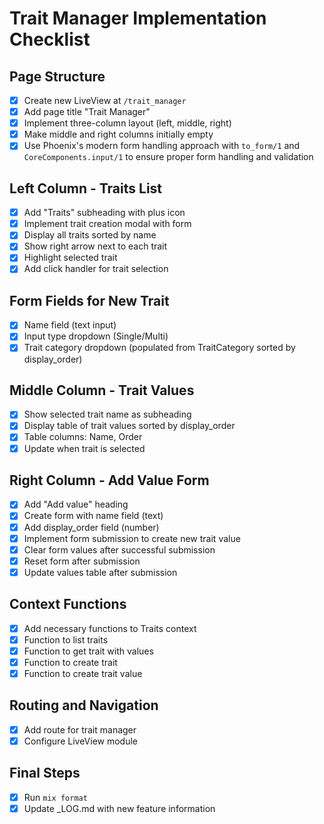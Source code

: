 # Trait Manager Implementation Checklist

## Page Structure
- [x] Create new LiveView at `/trait_manager`
- [x] Add page title "Trait Manager"
- [x] Implement three-column layout (left, middle, right)
- [x] Make middle and right columns initially empty
- [x] Use Phoenix's modern form handling approach with `to_form/1` and `CoreComponents.input/1` to ensure proper form handling and validation

## Left Column - Traits List
- [x] Add "Traits" subheading with plus icon
- [x] Implement trait creation modal with form
- [x] Display all traits sorted by name
- [x] Show right arrow next to each trait
- [x] Highlight selected trait
- [x] Add click handler for trait selection

## Form Fields for New Trait
- [x] Name field (text input)
- [x] Input type dropdown (Single/Multi)
- [x] Trait category dropdown (populated from TraitCategory sorted by display_order)

## Middle Column - Trait Values
- [x] Show selected trait name as subheading
- [x] Display table of trait values sorted by display_order
- [x] Table columns: Name, Order
- [x] Update when trait is selected

## Right Column - Add Value Form
- [x] Add "Add value" heading
- [x] Create form with name field (text)
- [x] Add display_order field (number)
- [x] Implement form submission to create new trait value
- [x] Clear form values after successful submission
- [x] Reset form after submission
- [x] Update values table after submission

## Context Functions
- [x] Add necessary functions to Traits context
- [x] Function to list traits
- [x] Function to get trait with values
- [x] Function to create trait
- [x] Function to create trait value

## Routing and Navigation
- [x] Add route for trait manager
- [x] Configure LiveView module

## Final Steps
- [x] Run `mix format`
- [x] Update _LOG.md with new feature information 